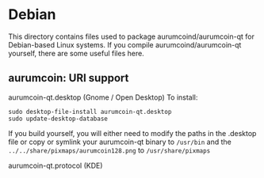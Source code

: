 
Debian
====================
This directory contains files used to package aurumcoind/aurumcoin-qt
for Debian-based Linux systems. If you compile aurumcoind/aurumcoin-qt yourself, there are some useful files here.

## aurumcoin: URI support ##


aurumcoin-qt.desktop  (Gnome / Open Desktop)
To install:

	sudo desktop-file-install aurumcoin-qt.desktop
	sudo update-desktop-database

If you build yourself, you will either need to modify the paths in
the .desktop file or copy or symlink your aurumcoin-qt binary to `/usr/bin`
and the `../../share/pixmaps/aurumcoin128.png` to `/usr/share/pixmaps`

aurumcoin-qt.protocol (KDE)

